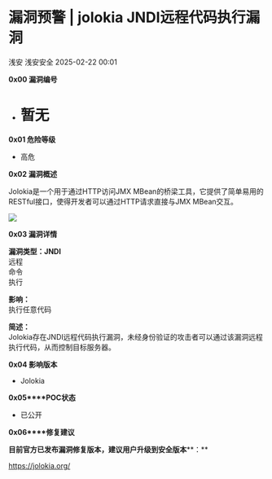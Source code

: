 #  漏洞预警 | jolokia JNDI远程代码执行漏洞   
浅安  浅安安全   2025-02-22 00:01  
  
**0x00 漏洞编号**  
- # 暂无  
  
**0x01 危险等级**  
- 高危  
  
**0x02 漏洞概述**  
  
Jolokia是一个用于通过HTTP访问JMX MBean的桥梁工具，它提供了简单易用的RESTful接口，使得开发者可以通过HTTP请求直接与JMX MBean交互。  
  
![](https://mmbiz.qpic.cn/sz_mmbiz_png/7stTqD182SVmgxocvbZpHSwERgOr35s3kz6os769nO8RCIhm1DIzucziaagJj8CicL0wtvRbLsSpiaeeIXPWFK3ag/640?wx_fmt=png&from=appmsg "")  
  
**0x03 漏洞详情**  
  
**漏洞类型：JNDI**  
远程  
命令  
执行  
  
**影响：**  
执行任意代码  
  
**简述：**  
Jolokia存在JNDI远程代码执行漏洞，未经身份验证的攻击者可以通过该漏洞远程执行代码，从而控制目标服务器。  
  
**0x04 影响版本**  
- Jolokia  
  
**0x05****POC状态**  
- 已公开  
  
**0x06****修复建议**  
  
**目前官方已发布漏洞修复版本，建议用户升级到安全版本****：**  
  
https://jolokia.org/  
  
  
  
